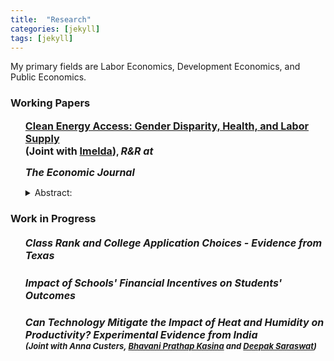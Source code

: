 ```yaml
---
title:  "Research"
categories: [jekyll]
tags: [jekyll]
---
```


<p>My primary fields are Labor Economics, Development Economics, and Public Economics.
</p>

<!---
<h3 id="job-market-paper">Job Market Paper</h3>
<ul>
  <h4><b>Title of Paper</b>
(<a href=" target="_blank"><em>Draft</em></a>)(<a href="" target="_blank"><em>Slides</em></a>)</h4>
<details><summary>Abstract:</summary><p><font size="2">Abstract here</details>
</ul>
-->
<h3 id="working-papers">Working Papers</h3>
<ul>
  <p><b><font size="3"><a href="https://e-archivo.uc3m.es/bitstream/handle/10016/29397/we1919.pdf?sequence=1" target="_blank">Clean Energy Access: Gender Disparity, Health, and Labor Supply </a></font><br /> <font size="3">(Joint with <a href="https://sites.google.com/a/hawaii.edu/imelda/" target="_blank">Imelda</a>)</font>, <em><font size="3">R&R at <p style="font-weight: bold;">The Economic Journal </p></font></em></b></p>
<!--(<a href=".{{ site.baseurl }}/files/Paper2.pdf" target="_blank"><em>Draft</em></a>)-->
<details><summary>Abstract:</summary><p><font size="2">Women are known to bear the largest share of health, time and labor supply burden associated with a lack of modern energy. In this paper, we study the impact of clean energy access on adult health and labor supply outcomes by exploiting a nationwide rollout of clean cooking fuel program in Indonesia. This program led to a large-scale fuel switching, from kerosene, a dirty fuel, to liquid petroleum gas, a significantly cleaner and efficient cooking fuel than kerosene. Using rich longitudinal survey data from the Indonesia Family Life Survey and the staggered structure of the program roll-out, we find that access to clean cooking led to a significant improvement in women's health, particularly among those who spend most of their time indoors doing housework. We also find an increase in the labor supplied by these women on both intensive and extensive margins, suggesting that having clean and efficient cooking fuel may not only improved women's health but also improve their productivity, subsequently allowing them to supply more market labor. For men, we find an increase in the labor supplied only along the intensive margin, with a higher increase among men in households where women accrued the largest health and labor benefits from the program. These results highlight the role of clean energy in reducing gender-disparity in health and labor participation and point to the existence of positive externality from improved health and productivity of women on other members of the household.</font></p></details>
</ul>

<h3 id="work-in-progress">Work in Progress</h3>
<ul>
  <h5><b><font size="3">Class Rank and College Application Choices - Evidence from Texas </font> </b></h5>
  
  <h5><b><font size="3">Impact of Schools' Financial Incentives on Students' Outcomes </font></b></h5>
  
  <h5><b><font size="3">Can Technology Mitigate the Impact of Heat and Humidity on Productivity? Experimental Evidence from India</font><br/><font size="2">(Joint with Anna Custers, <a href="https://www.poverty-action.org/people/bhavani-prathap-kasina" target="_blank">Bhavani Prathap Kasina</a> and <a href="https://sites.google.com/view/deepak-saraswat/home?authuser=0" target="_blank">Deepak Saraswat</a>)</font></b></h5>
  <!--<h5><b>Foreign Aid and Growth: A Forecast Error Approach (Joint with <a href="https://sites.google.com/view/kevinkuruc/home" target="_blank">Kevin Kuruc</a>)</b></h5>-->
  
</ul> 

